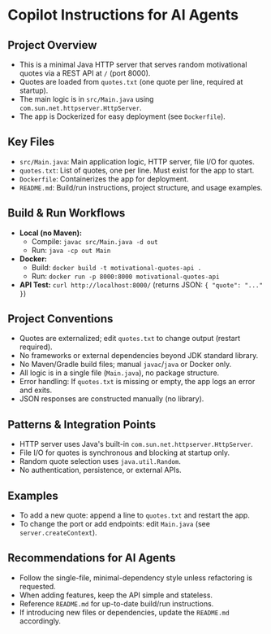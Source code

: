 # Copilot Instructions for AI Agents

## Project Overview
- This is a minimal Java HTTP server that serves random motivational quotes via a REST API at `/` (port 8000).
- Quotes are loaded from `quotes.txt` (one quote per line, required at startup).
- The main logic is in `src/Main.java` using `com.sun.net.httpserver.HttpServer`.
- The app is Dockerized for easy deployment (see `Dockerfile`).

## Key Files
- `src/Main.java`: Main application logic, HTTP server, file I/O for quotes.
- `quotes.txt`: List of quotes, one per line. Must exist for the app to start.
- `Dockerfile`: Containerizes the app for deployment.
- `README.md`: Build/run instructions, project structure, and usage examples.

## Build & Run Workflows
- **Local (no Maven):**
  - Compile: `javac src/Main.java -d out`
  - Run: `java -cp out Main`
- **Docker:**
  - Build: `docker build -t motivational-quotes-api .`
  - Run: `docker run -p 8000:8000 motivational-quotes-api`
- **API Test:** `curl http://localhost:8000/` (returns JSON: `{ "quote": "..." }`)

## Project Conventions
- Quotes are externalized; edit `quotes.txt` to change output (restart required).
- No frameworks or external dependencies beyond JDK standard library.
- No Maven/Gradle build files; manual `javac`/`java` or Docker only.
- All logic is in a single file (`Main.java`), no package structure.
- Error handling: If `quotes.txt` is missing or empty, the app logs an error and exits.
- JSON responses are constructed manually (no library).

## Patterns & Integration Points
- HTTP server uses Java's built-in `com.sun.net.httpserver.HttpServer`.
- File I/O for quotes is synchronous and blocking at startup only.
- Random quote selection uses `java.util.Random`.
- No authentication, persistence, or external APIs.

## Examples
- To add a new quote: append a line to `quotes.txt` and restart the app.
- To change the port or add endpoints: edit `Main.java` (see `server.createContext`).

## Recommendations for AI Agents
- Follow the single-file, minimal-dependency style unless refactoring is requested.
- When adding features, keep the API simple and stateless.
- Reference `README.md` for up-to-date build/run instructions.
- If introducing new files or dependencies, update the `README.md` accordingly.
